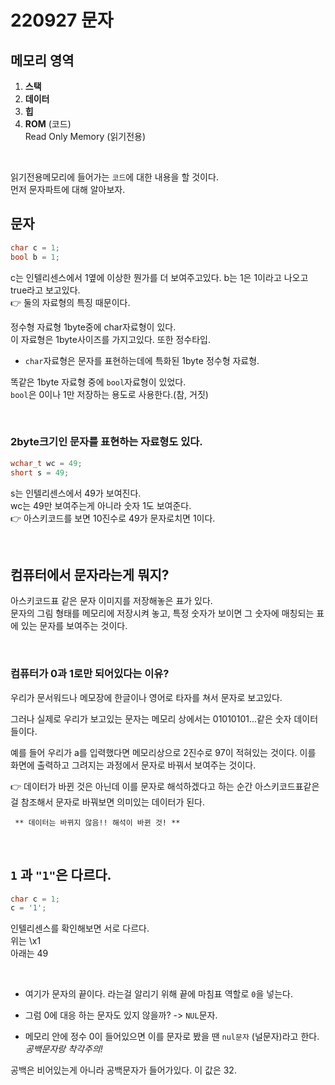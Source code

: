 # 220927 문자

## 메모리 영역
1. **스택**
2. **데이터**
3. **힙**
4. **ROM** (코드)  
    Read Only Memory (읽기전용)

<br>

읽기전용메모리에 들어가는 `코드`에 대한 내용을 할 것이다.  
먼저 문자파트에 대해 알아보자.  

## 문자
```cpp
char c = 1;
bool b = 1;
```
c는 인텔리센스에서 1옆에 이상한 뭔가를 더 보여주고있다.     b는 1은 1이라고 나오고 true라고 보고있다.  
👉 둘의 자료형의 특징 때문이다.



정수형 자료형 1byte중에 char자료형이 있다.  
이 자료형은 1byte사이즈를 가지고있다. 또한 정수타입.  

* `char`자료형은 문자를 표현하는데에 특화된 1byte 정수형 자료형.

똑같은 1byte 자료형 중에 `bool`자료형이 있었다.  
`bool`은 0이나 1만 저장하는 용도로 사용한다.(참, 거짓)

<br>

### 2byte크기인 문자를 표현하는 자료형도 있다.  
 ```cpp
wchar_t wc = 49;
short s = 49;
```
s는 인텔리센스에서 49가 보여진다.  
wc는 49만 보여주는게 아니라 숫자 1도 보여준다.  
👉 아스키코드를 보면 10진수로 49가 문자로치면 1이다.

<br>

## 컴퓨터에서 문자라는게 뭐지?
아스키코드표 같은 문자 이미지를 저장해놓은 표가 있다.  
문자의 그림 형태를 메모리에 저장시켜 놓고, 특정 숫자가 보이면 그 숫자에 매칭되는 표에 있는 문자를 보여주는 것이다.  

<br>

### 컴퓨터가 0과 1로만 되어있다는 이유?
우리가 문서워드나 메모장에 한글이나 영어로 타자를 쳐서 문자로 보고있다.  

그러나 실제로 우리가 보고있는 문자는 메모리 상에서는 01010101...같은 숫자 데이터들이다.  

예를 들어 우리가 a를 입력했다면 메모리상으로 2진수로 97이 적혀있는 것이다. 이를 화면에 출력하고 그려지는 과정에서 문자로 바꿔서 보여주는 것이다.

👉 데이터가 바뀐 것은 아닌데 이를 문자로 해석하겠다고 하는 순간 아스키코드표같은걸 참조해서 문자로 바꿔보면 의미있는 데이터가 된다.  

     ** 데이터는 바뀌지 않음!! 해석이 바뀐 것! **

<br>

## `1` 과 `"1"`은 다르다.
```cpp
char c = 1;
c = '1';
```
인텔리센스를 확인해보면 서로 다르다.  
위는 \x1  
아래는 49  

<br>

* 여기가 문자의 끝이다. 라는걸 알리기 위해 끝에 마침표 역할로 `0`을 넣는다.    

* 그럼 0에 대응 하는 문자도 있지 않을까?  -> `NUL`문자. 

* 메모리 안에 정수 0이 들어있으면 이를 문자로 봤을 땐 `nul문자` (널문자)라고 한다.  
    *공백문자랑 착각주의!*  

공백은 비어있는게 아니라 공백문자가 들어가있다. 이 값은 32.  

